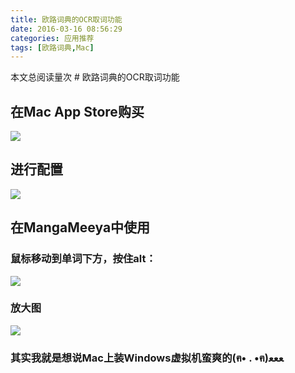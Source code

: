 ```yaml
---
title: 欧路词典的OCR取词功能
date: 2016-03-16 08:56:29
categories: 应用推荐
tags: [欧路词典,Mac]
---
```

<span id="busuanzi_container_page_pv">
  本文总阅读量<span id="busuanzi_value_page_pv"></span>次
</span>
# 欧路词典的OCR取词功能

## 在Mac App Store购买

![](http://o7ru3d96x.bkt.clouddn.com/2016-07-01-14673800412981.png)
<!-- more -->
## 进行配置 

![](http://o7ru3d96x.bkt.clouddn.com/2016-07-01-14673800478492.png)

## 在MangaMeeya中使用

### 鼠标移动到单词下方，按住alt：

![](http://o7ru3d96x.bkt.clouddn.com/2016-07-01-14673800552220.png)

### 放大图

![](http://o7ru3d96x.bkt.clouddn.com/2016-07-01-14673800625477.png)

### 其实我就是想说Mac上装Windows虚拟机蛮爽的(ฅ• . •ฅ)ﻌﻌﻌ